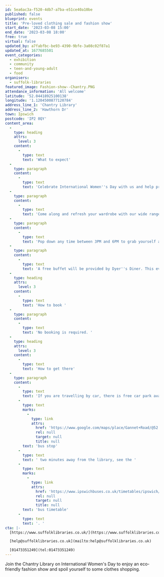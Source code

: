 ```yaml
---
id: 5ea6ac3a-f520-4db7-a7ba-e51ce40a10be
published: false
blueprint: events
title: 'Pre-loved clothing sale and fashion show'
start_date: '2023-03-08 15:00'
end_date: '2023-03-08 18:00'
free: true
virtual: false
updated_by: a7fabfbc-be93-4390-9bfe-3a08c02f87a1
updated_at: 1677685501
event_categories:
  - exhibition
  - community
  - teen-and-young-adult
  - food
organisers:
  - suffolk-libraries
featured_image: Fashion-show--Chantry.PNG
attendance_information: 'All welcome'
latitude: '52.04418925100138'
longitude: '1.1204500877120784'
address_line_1: 'Chantry Library'
address_line_2: 'Hawthorn Dr'
town: Ipswich
postcode: 'IP2 0QY'
content_area:
  -
    type: heading
    attrs:
      level: 3
    content:
      -
        type: text
        text: 'What to expect'
  -
    type: paragraph
    content:
      -
        type: text
        text: 'Celebrate International Women''s Day with us and help promote sustainable clothing by visiting our clothing sale and fashion show event!'
  -
    type: paragraph
    content:
      -
        type: text
        text: 'Come along and refresh your wardrobe with our wide range of pre-loved clothing items. Browse the stalls and treat yourself to fun, fizz and fashion at this feel-good event!'
  -
    type: paragraph
    content:
      -
        type: text
        text: 'Pop down any time between 3PM and 6PM to grab yourself a bargain at our clothing sale. The fashion show will take place from 4PM to 4:30PM.'
  -
    type: paragraph
    content:
      -
        type: text
        text: 'A free buffet will be provided by Dyer''s Diner. This event is free to attend but donations are welcome.'
  -
    type: heading
    attrs:
      level: 3
    content:
      -
        type: text
        text: 'How to book '
  -
    type: paragraph
    content:
      -
        type: text
        text: 'No booking is required. '
  -
    type: heading
    attrs:
      level: 3
    content:
      -
        type: text
        text: 'How to get there'
  -
    type: paragraph
    content:
      -
        type: text
        text: 'If you are travelling by car, there is free car park available at the Chantry Library. Alternatively, there is a '
      -
        type: text
        marks:
          -
            type: link
            attrs:
              href: 'https://www.google.com/maps/place/Gannet+Road/@52.0445679,1.1202869,19.25z/data=!4m6!3m5!1s0x47d9a05bb691000f:0xabfcf2882ebddfdb!8m2!3d52.044983!4d1.120213!16s%2Fg%2F1q67vjr8w'
              rel: null
              target: null
              title: null
        text: 'bus stop'
      -
        type: text
        text: ' two minutes away from the library, see the '
      -
        type: text
        marks:
          -
            type: link
            attrs:
              href: 'https://www.ipswichbuses.co.uk/timetables/ipswich/13/'
              rel: null
              target: null
              title: null
        text: 'bus timetable'
      -
        type: text
        text: '. '
cta: |-
  [https://www.suffolklibraries.co.uk/](https://www.suffolklibraries.co.uk/)

  [help@suffolklibraries.co.uk](mailto:help@suffolklibraries.co.uk)

  [01473351249](tel:01473351249)
---
```

Join the Chantry Library on International Women's Day to enjoy an eco-friendly fashion show and spoil yourself to some clothes shopping.